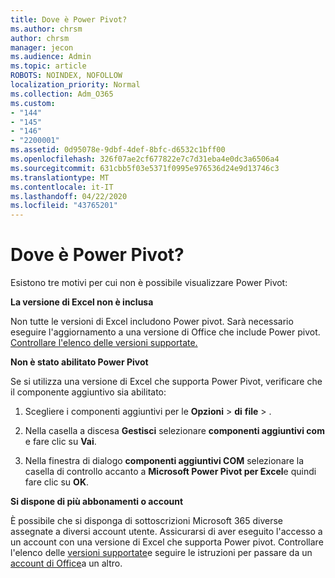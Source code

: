```yaml
---
title: Dove è Power Pivot?
ms.author: chrsm
author: chrsm
manager: jecon
ms.audience: Admin
ms.topic: article
ROBOTS: NOINDEX, NOFOLLOW
localization_priority: Normal
ms.collection: Adm_O365
ms.custom:
- "144"
- "145"
- "146"
- "2200001"
ms.assetid: 0d95078e-9dbf-4def-8bfc-d6532c1bff00
ms.openlocfilehash: 326f07ae2cf677822e7c7d31eba4e0dc3a6506a4
ms.sourcegitcommit: 631cbb5f03e5371f0995e976536d24e9d13746c3
ms.translationtype: MT
ms.contentlocale: it-IT
ms.lasthandoff: 04/22/2020
ms.locfileid: "43765201"
---
```

# <a name="where-is-power-pivot"></a>Dove è Power Pivot?

Esistono tre motivi per cui non è possibile visualizzare Power Pivot:
  
**La versione di Excel non è inclusa**
  
Non tutte le versioni di Excel includono Power pivot. Sarà necessario eseguire l'aggiornamento a una versione di Office che include Power pivot. [Controllare l'elenco delle versioni supportate.](https://support.office.com/article/aa64e217-4b6e-410b-8337-20b87e1c2a4b.aspx)
  
**Non è stato abilitato Power Pivot**
  
Se si utilizza una versione di Excel che supporta Power Pivot, verificare che il componente aggiuntivo sia abilitato:
  
1. Scegliere i componenti aggiuntivi per le **Opzioni** \> **di** **file** \> .

2. Nella casella a discesa **Gestisci** selezionare **componenti aggiuntivi com** e fare clic su **Vai**.

3. Nella finestra di dialogo **componenti aggiuntivi COM** selezionare la casella di controllo accanto a **Microsoft Power Pivot per Excel**e quindi fare clic su **OK**.

**Si dispone di più abbonamenti o account**
  
È possibile che si disponga di sottoscrizioni Microsoft 365 diverse assegnate a diversi account utente. Assicurarsi di aver eseguito l'accesso a un account con una versione di Excel che supporta Power pivot. Controllare l'elenco delle [versioni supportate](https://support.office.com/article/aa64e217-4b6e-410b-8337-20b87e1c2a4b.aspx)e seguire le istruzioni per passare da un [account di Office](https://support.office.com/article/b9582171-fd1f-4284-9846-bdd72bb28426.aspx#BKMK_WebSwitchAccounts)a un altro.
